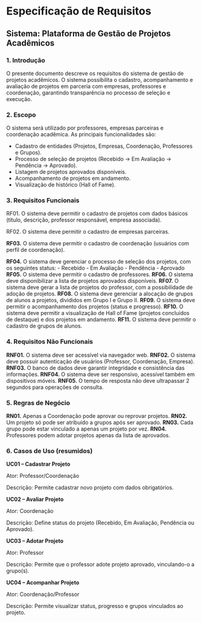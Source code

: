 # Especificação de Requisitos

## Sistema: Plataforma de Gestão de Projetos Acadêmicos

### 1. Introdução

O presente documento descreve os requisitos do sistema de gestão de projetos acadêmicos. O sistema possibilita o cadastro, acompanhamento e avaliação de projetos em parceria com empresas, professores e coordenação, garantindo transparência no processo de seleção e execução.

### 2. Escopo

O sistema será utilizado por professores, empresas parceiras e coordenação acadêmica.
As principais funcionalidades são:

- Cadastro de entidades (Projetos, Empresas, Coordenação, Professores e Grupos).
- Processo de seleção de projetos (Recebido → Em Avaliação → Pendência → Aprovado).
- Listagem de projetos aprovados disponíveis.
- Acompanhamento de projetos em andamento.
- Visualização de histórico (Hall of Fame).

### 3. Requisitos Funcionais

RF01. O sistema deve permitir o cadastro de projetos com dados básicos (título, descrição, professor responsável, empresa associada).

RF02. O sistema deve permitir o cadastro de empresas parceiras.

**RF03.** O sistema deve permitir o cadastro de coordenação (usuários com perfil de coordenação).

**RF04.** O sistema deve gerenciar o processo de seleção dos projetos, com os seguintes status:
	- Recebido
	- Em Avaliação
	- Pendência
	- Aprovado
**RF05.** O sistema deve permitir o cadastro de professores.
**RF06.** O sistema deve disponibilizar a lista de projetos aprovados disponíveis.
**RF07.** O sistema deve gerar a lista de projetos do professor, com a possibilidade de adoção de projetos.
**RF08.** O sistema deve gerenciar a alocação de grupos de alunos a projetos, divididos em Grupo I e Grupo II.
**RF09.** O sistema deve permitir o acompanhamento dos projetos (status e progresso).
**RF10.** O sistema deve permitir a visualização de Hall of Fame (projetos concluídos de destaque) e dos projetos em andamento.
**RF11.** O sistema deve permitir o cadastro de grupos de alunos.

### 4. Requisitos Não Funcionais

**RNF01.** O sistema deve ser acessível via navegador web.
**RNF02.** O sistema deve possuir autenticação de usuários (Professor, Coordenação, Empresa).
**RNF03.** O banco de dados deve garantir integridade e consistência das informações.
**RNF04.** O sistema deve ser responsivo, acessível também em dispositivos móveis.
**RNF05.** O tempo de resposta não deve ultrapassar 2 segundos para operações de consulta.

### 5. Regras de Negócio

**RN01.** Apenas a Coordenação pode aprovar ou reprovar projetos.
**RN02.** Um projeto só pode ser atribuído a grupos após ser aprovado.
**RN03.** Cada grupo pode estar vinculado a apenas um projeto por vez.
**RN04.** Professores podem adotar projetos apenas da lista de aprovados.

### 6. Casos de Uso (resumidos)

**UC01 – Cadastrar Projeto**

Ator: Professor/Coordenação

Descrição: Permite cadastrar novo projeto com dados obrigatórios.

**UC02 – Avaliar Projeto**

Ator: Coordenação

Descrição: Define status do projeto (Recebido, Em Avaliação, Pendência ou Aprovado).

**UC03 – Adotar Projeto**

Ator: Professor

Descrição: Permite que o professor adote projeto aprovado, vinculando-o a grupo(s).

**UC04 – Acompanhar Projeto**

Ator: Coordenação/Professor

Descrição: Permite visualizar status, progresso e grupos vinculados ao projeto.
